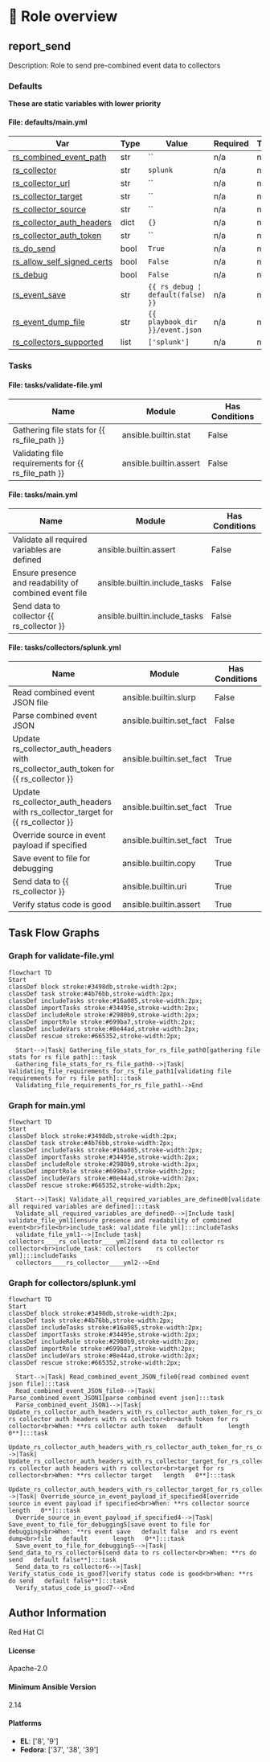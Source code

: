 <!-- DOCSIBLE START -->

# 📃 Role overview

## report_send



Description: Role to send pre-combined event data to collectors









### Defaults

**These are static variables with lower priority**

#### File: defaults/main.yml

| Var          | Type         | Value       |Required    | Title       |
|--------------|--------------|-------------|-------------|-------------|
| [rs_combined_event_path](defaults/main.yml#L6)   | str   | `` |    n/a  |  n/a |
| [rs_collector](defaults/main.yml#L9)   | str   | `splunk` |    n/a  |  n/a |
| [rs_collector_url](defaults/main.yml#L10)   | str   | `` |    n/a  |  n/a |
| [rs_collector_target](defaults/main.yml#L11)   | str   | `` |    n/a  |  n/a |
| [rs_collector_source](defaults/main.yml#L12)   | str   | `` |    n/a  |  n/a |
| [rs_collector_auth_headers](defaults/main.yml#L15)   | dict   | `{}` |    n/a  |  n/a |
| [rs_collector_auth_token](defaults/main.yml#L16)   | str   | `` |    n/a  |  n/a |
| [rs_do_send](defaults/main.yml#L19)   | bool   | `True` |    n/a  |  n/a |
| [rs_allow_self_signed_certs](defaults/main.yml#L20)   | bool   | `False` |    n/a  |  n/a |
| [rs_debug](defaults/main.yml#L23)   | bool   | `False` |    n/a  |  n/a |
| [rs_event_save](defaults/main.yml#L24)   | str   | `{{ rs_debug ¦ default(false) }}` |    n/a  |  n/a |
| [rs_event_dump_file](defaults/main.yml#L25)   | str   | `{{ playbook_dir }}/event.json` |    n/a  |  n/a |
| [rs_collectors_supported](defaults/main.yml#L28)   | list   | `['splunk']` |    n/a  |  n/a |





### Tasks


#### File: tasks/validate-file.yml

| Name | Module | Has Conditions |
| ---- | ------ | --------- |
| Gathering file stats for {{ rs_file_path }} | ansible.builtin.stat | False |
| Validating file requirements for {{ rs_file_path }} | ansible.builtin.assert | False |

#### File: tasks/main.yml

| Name | Module | Has Conditions |
| ---- | ------ | --------- |
| Validate all required variables are defined | ansible.builtin.assert | False |
| Ensure presence and readability of combined event file | ansible.builtin.include_tasks | False |
| Send data to collector {{ rs_collector }} | ansible.builtin.include_tasks | False |

#### File: tasks/collectors/splunk.yml

| Name | Module | Has Conditions |
| ---- | ------ | --------- |
| Read combined event JSON file | ansible.builtin.slurp | False |
| Parse combined event JSON | ansible.builtin.set_fact | False |
| Update rs_collector_auth_headers with rs_collector_auth_token for {{ rs_collector }} | ansible.builtin.set_fact | True |
| Update rs_collector_auth_headers with rs_collector_target for {{ rs_collector }} | ansible.builtin.set_fact | True |
| Override source in event payload if specified | ansible.builtin.set_fact | True |
| Save event to file for debugging | ansible.builtin.copy | True |
| Send data to {{ rs_collector }} | ansible.builtin.uri | True |
| Verify status code is good | ansible.builtin.assert | True |


## Task Flow Graphs



### Graph for validate-file.yml

```mermaid
flowchart TD
Start
classDef block stroke:#3498db,stroke-width:2px;
classDef task stroke:#4b76bb,stroke-width:2px;
classDef includeTasks stroke:#16a085,stroke-width:2px;
classDef importTasks stroke:#34495e,stroke-width:2px;
classDef includeRole stroke:#2980b9,stroke-width:2px;
classDef importRole stroke:#699ba7,stroke-width:2px;
classDef includeVars stroke:#8e44ad,stroke-width:2px;
classDef rescue stroke:#665352,stroke-width:2px;

  Start-->|Task| Gathering_file_stats_for_rs_file_path0[gathering file stats for rs file path]:::task
  Gathering_file_stats_for_rs_file_path0-->|Task| Validating_file_requirements_for_rs_file_path1[validating file requirements for rs file path]:::task
  Validating_file_requirements_for_rs_file_path1-->End
```


### Graph for main.yml

```mermaid
flowchart TD
Start
classDef block stroke:#3498db,stroke-width:2px;
classDef task stroke:#4b76bb,stroke-width:2px;
classDef includeTasks stroke:#16a085,stroke-width:2px;
classDef importTasks stroke:#34495e,stroke-width:2px;
classDef includeRole stroke:#2980b9,stroke-width:2px;
classDef importRole stroke:#699ba7,stroke-width:2px;
classDef includeVars stroke:#8e44ad,stroke-width:2px;
classDef rescue stroke:#665352,stroke-width:2px;

  Start-->|Task| Validate_all_required_variables_are_defined0[validate all required variables are defined]:::task
  Validate_all_required_variables_are_defined0-->|Include task| validate_file_yml1[ensure presence and readability of combined event<br>file<br>include_task: validate file yml]:::includeTasks
  validate_file_yml1-->|Include task| collectors____rs_collector____yml2[send data to collector rs collector<br>include_task: collectors    rs collector    yml]:::includeTasks
  collectors____rs_collector____yml2-->End
```


### Graph for collectors/splunk.yml

```mermaid
flowchart TD
Start
classDef block stroke:#3498db,stroke-width:2px;
classDef task stroke:#4b76bb,stroke-width:2px;
classDef includeTasks stroke:#16a085,stroke-width:2px;
classDef importTasks stroke:#34495e,stroke-width:2px;
classDef includeRole stroke:#2980b9,stroke-width:2px;
classDef importRole stroke:#699ba7,stroke-width:2px;
classDef includeVars stroke:#8e44ad,stroke-width:2px;
classDef rescue stroke:#665352,stroke-width:2px;

  Start-->|Task| Read_combined_event_JSON_file0[read combined event json file]:::task
  Read_combined_event_JSON_file0-->|Task| Parse_combined_event_JSON1[parse combined event json]:::task
  Parse_combined_event_JSON1-->|Task| Update_rs_collector_auth_headers_with_rs_collector_auth_token_for_rs_collector2[update rs collector auth headers with rs collector<br>auth token for rs collector<br>When: **rs collector auth token   default       length   0**]:::task
  Update_rs_collector_auth_headers_with_rs_collector_auth_token_for_rs_collector2-->|Task| Update_rs_collector_auth_headers_with_rs_collector_target_for_rs_collector3[update rs collector auth headers with rs collector<br>target for rs collector<br>When: **rs collector target   length   0**]:::task
  Update_rs_collector_auth_headers_with_rs_collector_target_for_rs_collector3-->|Task| Override_source_in_event_payload_if_specified4[override source in event payload if specified<br>When: **rs collector source   length   0**]:::task
  Override_source_in_event_payload_if_specified4-->|Task| Save_event_to_file_for_debugging5[save event to file for debugging<br>When: **rs event save   default false  and rs event dump<br>file   default       length   0**]:::task
  Save_event_to_file_for_debugging5-->|Task| Send_data_to_rs_collector6[send data to rs collector<br>When: **rs do send   default false**]:::task
  Send_data_to_rs_collector6-->|Task| Verify_status_code_is_good7[verify status code is good<br>When: **rs do send   default false**]:::task
  Verify_status_code_is_good7-->End
```





## Author Information
Red Hat CI

#### License

Apache-2.0

#### Minimum Ansible Version

2.14

#### Platforms

- **EL**: ['8', '9']
- **Fedora**: ['37', '38', '39']

<!-- DOCSIBLE END -->